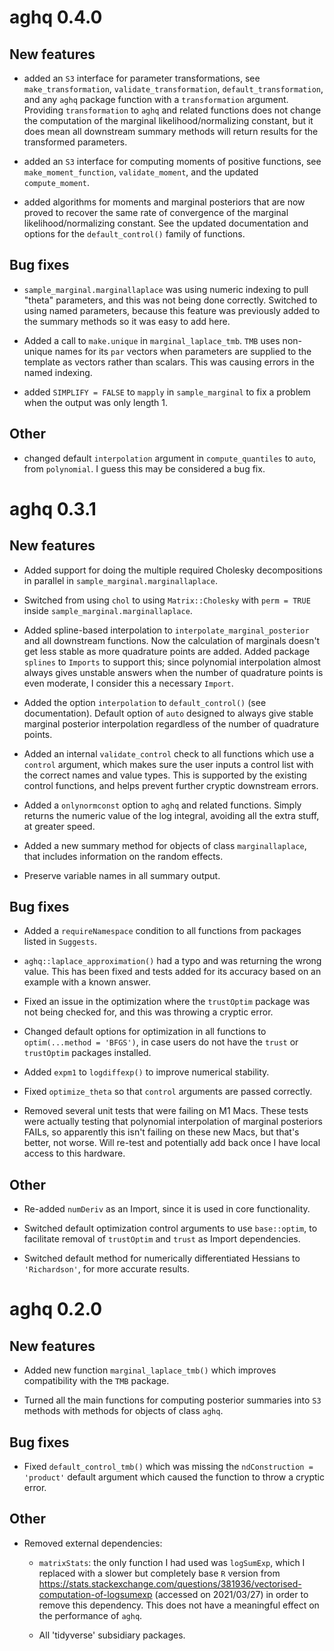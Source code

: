 # aghq 0.4.0

## New features

- added an `S3` interface for parameter transformations, see `make_transformation`,
`validate_transformation`, `default_transformation`, and any `aghq` package function with a `transformation`
argument. Providing `transformation` to `aghq` and related functions does not change the computation of
the marginal likelihood/normalizing constant, but it does mean all downstream summary methods
will return results for the transformed parameters.

- added an `S3` interface for computing moments of positive functions, see `make_moment_function`,
`validate_moment`, and the updated `compute_moment`.

- added algorithms for moments and marginal posteriors that are now proved to recover the same rate of convergence of the marginal likelihood/normalizing constant. See the updated documentation and options for the `default_control()` family of functions.



## Bug fixes

- `sample_marginal.marginallaplace` was using numeric indexing to pull "theta" parameters, and this
was not being done correctly. Switched to using named parameters, because this feature was previously
added to the summary methods so it was easy to add here.

- Added a call to `make.unique` in `marginal_laplace_tmb`. `TMB` uses non-unique names for its `par`
vectors when parameters are supplied to the template as vectors rather than scalars. This was causing errors in the
named indexing.

- added `SIMPLIFY = FALSE` to `mapply` in `sample_marginal` to fix a problem when the output was only length 1.

## Other

- changed default `interpolation` argument in `compute_quantiles` to `auto`, from `polynomial`. I guess this
may be considered a bug fix.

# aghq 0.3.1

## New features

- Added support for doing the multiple required Cholesky decompositions in parallel in `sample_marginal.marginallaplace`.

- Switched from using `chol` to using `Matrix::Cholesky` with `perm = TRUE` inside `sample_marginal.marginallaplace`.

- Added spline-based interpolation to `interpolate_marginal_posterior` and all downstream functions. Now the calculation
of marginals doesn't get less stable as more quadrature points are added. Added package `splines` to `Imports`
to support this; since polynomial interpolation almost always gives unstable answers when the number of quadrature
points is even moderate, I consider this a necessary `Import`.

- Added the option `interpolation` to `default_control()` (see documentation).
Default option of `auto` designed to always give stable marginal posterior interpolation
regardless of the number of quadrature points.

- Added an internal `validate_control` check to all functions which use a `control` argument, which makes sure the user inputs a control list with the correct names and value types. This is supported by the existing control functions, and  helps prevent further cryptic downstream errors.

- Added a `onlynormconst` option to `aghq` and related functions. Simply returns the numeric value of the log integral, avoiding all the extra stuff, at greater speed.

- Added a new summary method for objects of class `marginallaplace`, that includes information on the random effects.

- Preserve variable names in all summary output.

## Bug fixes

- Added a `requireNamespace` condition to all functions from packages listed in `Suggests`.

- `aghq::laplace_approximation()` had a typo and was returning the wrong value. This has been fixed and tests added for its accuracy based on an example with a known answer.

- Fixed an issue in the optimization where the `trustOptim` package was not being checked
for, and this was throwing a cryptic error.

- Changed default options for optimization in all functions to `optim(...method = 'BFGS')`, in case
users do not have the `trust` or `trustOptim` packages installed.

- Added `expm1` to `logdiffexp()` to improve numerical stability.

- Fixed `optimize_theta` so that `control` arguments are passed correctly. 

- Removed several unit tests that were failing on M1 Macs. These tests were actually
testing that polynomial interpolation of marginal posteriors FAILs, so apparently
this isn't failing on these new Macs, but that's better, not worse. Will re-test
and potentially add back once I have local access to this hardware.

## Other

- Re-added `numDeriv` as an Import, since it is used in core functionality.

- Switched default optimization control arguments to use `base::optim`, to facilitate
removal of `trustOptim` and `trust` as Import dependencies.

- Switched default method for numerically differentiated Hessians to `'Richardson'`,
for more accurate results.

# aghq 0.2.0

## New features

- Added new function `marginal_laplace_tmb()` which improves compatibility with the `TMB` package.

- Turned all the main functions for computing posterior summaries into `S3` methods
with methods for objects of class `aghq`.

## Bug fixes

- Fixed `default_control_tmb()` which was missing the `ndConstruction = 'product'` default argument
which caused the function to throw a cryptic error.

## Other

- Removed external dependencies:
  
  - `matrixStats`: the only function I had used was `logSumExp`, which I replaced
  with a slower but completely base `R` version from https://stats.stackexchange.com/questions/381936/vectorised-computation-of-logsumexp (accessed on 2021/03/27) in order to remove this dependency. This does not have a meaningful effect on the performance of `aghq`.
  
  - All 'tidyverse' subsidiary packages.
